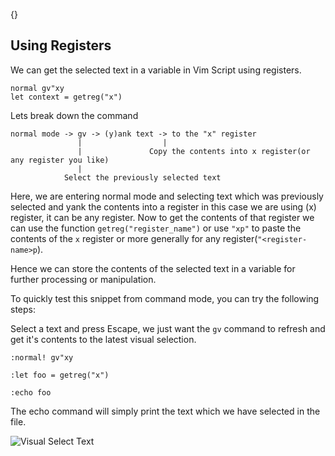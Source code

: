 {}

<h2>Using Registers</h2>
<p>We can get the selected text in a variable in Vim Script using registers.</p>
<pre><code class="language-vimscript">normal gv&quot;xy
let context = getreg(&quot;x&quot;)
</code></pre>
<p>Lets break down the command</p>
<pre><code>normal mode -&gt; gv -&gt; (y)ank text -&gt; to the &quot;x&quot; register
               |                  |
               |               Copy the contents into x register(or any register you like)    
               |                  
            Select the previously selected text   
</code></pre>
<p>Here, we are entering normal mode and selecting text which was previously selected and yank the contents into a register in this case we are using (x) register, it can be any register.
Now to get the contents of that register we can use the function <code>getreg(&quot;register_name&quot;)</code> or use <code>&quot;xp&quot;</code> to paste the contents of the <code>x</code> register or more generally for any register(<code>&quot;&lt;register-name&gt;p</code>).</p>
<p>Hence we can store the contents of the selected text in a variable for further processing or manipulation.</p>
<p>To quickly test this snippet from command mode, you can try the following steps:</p>
<p>Select a text and press Escape, we just want the <code>gv</code> command to refresh and get it's contents to the latest visual selection.</p>
<pre><code class="language-vimscript">:normal! gv&quot;xy
</code></pre>
<pre><code class="language-vimscript">:let foo = getreg(&quot;x&quot;)
</code></pre>
<pre><code class="language-vimscript">:echo foo
</code></pre>
<p>The echo command will simply print the text which we have selected in the file.</p>
<p><img src="https://res.cloudinary.com/techstructive-blog/image/upload/v1646483173/blog-media/wlrxgtmegtycilyhvyiz.gif" alt="Visual Select Text"></p>
